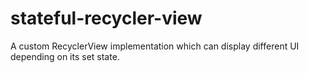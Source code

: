 # stateful-recycler-view
A custom RecyclerView implementation which can display different UI depending on its set state.
